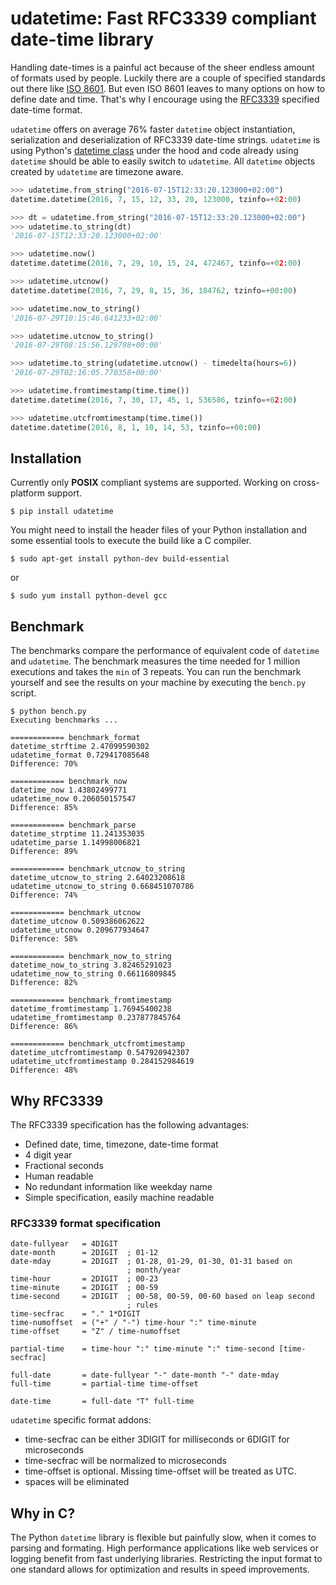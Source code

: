 # udatetime: Fast RFC3339 compliant date-time library

Handling date-times is a painful act because of the sheer endless amount
of formats used by people. Luckily there are a couple of specified standards
out there like [ISO 8601](https://en.wikipedia.org/wiki/ISO_8601). But even
ISO 8601 leaves to many options on how to define date and time. That's why I
encourage using the [RFC3339](https://www.ietf.org/rfc/rfc3339.txt) specified
date-time format.

`udatetime` offers on average 76% faster `datetime` object instantiation,
serialization and deserialization of RFC3339 date-time strings. `udatetime` is
using Python's [datetime class](https://docs.python.org/2/library/datetime.html)
under the hood and code already using `datetime` should be able to easily
switch to `udatetime`. All `datetime` objects created by `udatetime` are timezone
aware.

```python
>>> udatetime.from_string("2016-07-15T12:33:20.123000+02:00")
datetime.datetime(2016, 7, 15, 12, 33, 20, 123000, tzinfo=+02:00)

>>> dt = udatetime.from_string("2016-07-15T12:33:20.123000+02:00")
>>> udatetime.to_string(dt)
'2016-07-15T12:33:20.123000+02:00'

>>> udatetime.now()
datetime.datetime(2016, 7, 29, 10, 15, 24, 472467, tzinfo=+02:00)

>>> udatetime.utcnow()
datetime.datetime(2016, 7, 29, 8, 15, 36, 184762, tzinfo=+00:00)

>>> udatetime.now_to_string()
'2016-07-29T10:15:46.641233+02:00'

>>> udatetime.utcnow_to_string()
'2016-07-29T08:15:56.129798+00:00'

>>> udatetime.to_string(udatetime.utcnow() - timedelta(hours=6))
'2016-07-29T02:16:05.770358+00:00'

>>> udatetime.fromtimestamp(time.time())
datetime.datetime(2016, 7, 30, 17, 45, 1, 536586, tzinfo=+02:00)

>>> udatetime.utcfromtimestamp(time.time())
datetime.datetime(2016, 8, 1, 10, 14, 53, tzinfo=+00:00)
```

## Installation

Currently only **POSIX** compliant systems are supported.
Working on cross-platform support.

```
$ pip install udatetime
```

You might need to install the header files of your Python installation and
some essential tools to execute the build like a C compiler.

```
$ sudo apt-get install python-dev build-essential
```

or

```
$ sudo yum install python-devel gcc
```

## Benchmark

The benchmarks compare the performance of equivalent code of `datetime` and
`udatetime`. The benchmark measures the time needed for 1 million executions
and takes the `min` of 3 repeats. You can run the benchmark yourself and see
the results on your machine by executing the `bench.py` script.

```
$ python bench.py
Executing benchmarks ...

============ benchmark_format
datetime_strftime 2.47099590302
udatetime_format 0.729417085648
Difference: 70%

============ benchmark_now
datetime_now 1.43802499771
udatetime_now 0.206050157547
Difference: 85%

============ benchmark_parse
datetime_strptime 11.241353035
udatetime_parse 1.14998006821
Difference: 89%

============ benchmark_utcnow_to_string
datetime_utcnow_to_string 2.64023208618
udatetime_utcnow_to_string 0.668451070786
Difference: 74%

============ benchmark_utcnow
datetime_utcnow 0.509386062622
udatetime_utcnow 0.209677934647
Difference: 58%

============ benchmark_now_to_string
datetime_now_to_string 3.82465291023
udatetime_now_to_string 0.66116809845
Difference: 82%

============ benchmark_fromtimestamp
datetime_fromtimestamp 1.76945400238
udatetime_fromtimestamp 0.237877845764
Difference: 86%

============ benchmark_utcfromtimestamp
datetime_utcfromtimestamp 0.547920942307
udatetime_utcfromtimestamp 0.284152984619
Difference: 48%
```

## Why RFC3339

The RFC3339 specification has the following advantages:

- Defined date, time, timezone, date-time format
- 4 digit year
- Fractional seconds
- Human readable
- No redundant information like weekday name
- Simple specification, easily machine readable

### RFC3339 format specification
```
date-fullyear   = 4DIGIT
date-month      = 2DIGIT  ; 01-12
date-mday       = 2DIGIT  ; 01-28, 01-29, 01-30, 01-31 based on
                          ; month/year
time-hour       = 2DIGIT  ; 00-23
time-minute     = 2DIGIT  ; 00-59
time-second     = 2DIGIT  ; 00-58, 00-59, 00-60 based on leap second
                          ; rules
time-secfrac    = "." 1*DIGIT
time-numoffset  = ("+" / "-") time-hour ":" time-minute
time-offset     = "Z" / time-numoffset

partial-time    = time-hour ":" time-minute ":" time-second [time-secfrac]

full-date       = date-fullyear "-" date-month "-" date-mday
full-time       = partial-time time-offset

date-time       = full-date "T" full-time
```

`udatetime` specific format addons:

- time-secfrac can be either 3DIGIT for milliseconds or 6DIGIT for microseconds
- time-secfrac will be normalized to microseconds
- time-offset is optional. Missing time-offset will be treated as UTC.
- spaces will be eliminated

## Why in C?

The Python `datetime` library is flexible but painfully slow, when it comes to
parsing and formating. High performance applications like web services or
logging benefit from fast underlying libraries. Restricting the input format
to one standard allows for optimization and results in speed improvements.

